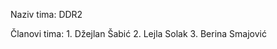 Naziv tima: DDR2

Članovi tima: 1. Džejlan Šabić
              2. Lejla Solak
              3. Berina Smajović


